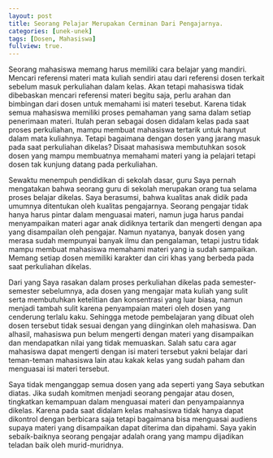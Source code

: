 ```yaml
---
layout: post
title: Seorang Pelajar Merupakan Cerminan Dari Pengajarnya.
categories: [unek-unek]
tags: [Dosen, Mahasiswa]
fullview: true.
---
```


Seorang mahasiswa memang harus memiliki cara belajar yang mandiri. Mencari referensi materi mata kuliah sendiri atau dari referensi dosen terkait sebelum masuk perkuliahan dalam kelas. Akan tetapi mahasiswa tidak dibebaskan mencari referensi materi begitu saja, perlu arahan dan bimbingan dari dosen untuk memahami isi materi tesebut. Karena tidak semua mahasiswa memiliki proses pemahaman yang sama dalam setiap penerimaan materi. Itulah peran sebagai dosen didalam kelas pada saat proses perkuliahan, mampu membuat mahasiswa tertarik untuk hanyut dalam mata kuliahnya. Tetapi bagaimana dengan dosen yang jarang masuk pada saat perkuliahan dikelas? Disaat mahasiswa membutuhkan sosok dosen yang mampu membuatnya memahami materi yang ia pelajari tetapi dosen tak kunjung datang pada perkuliahan.

Sewaktu menempuh pendidikan di sekolah dasar, guru Saya pernah mengatakan bahwa seorang guru di sekolah merupakan orang tua selama proses belajar dikelas. Saya berasumsi, bahwa kualitas anak didik pada umumnya ditentukan oleh kualitas pengajarnya. Seorang pengajar tidak hanya harus pintar dalam menguasai materi, namun juga harus pandai menyampaikan materi agar anak didiknya tertarik dan mengerti dengan apa yang disampailan oleh pengajar. Namun nyatanya, banyak dosen yang merasa sudah mempunyai banyak ilmu dan pengalaman, tetapi justru tidak mampu membuat mahasiswa memahami materi yang ia sudah sampaikan. Memang setiap dosen memiliki karakter dan ciri khas yang berbeda pada saat perkuliahan dikelas. 

Dari yang Saya rasakan dalam proses perkuliahan dikelas pada semester-semester sebelumnya, ada dosen yang mengajar mata kuliah yang sulit serta membutuhkan ketelitian dan konsentrasi yang luar biasa, namun menjadi tambah sulit karena penyampaian materi oleh dosen yang cenderung terlalu kaku. Sehingga metode pembelajaran yang dibuat oleh dosen tersebut tidak sesuai dengan yang diinginkan oleh mahasiswa. Dan alhasil, mahasiswa pun belum mengerti dengan materi yang disampaikan dan mendapatkan nilai yang tidak memuaskan. Salah satu cara agar mahasiswa dapat mengerti dengan isi materi tersebut yakni belajar dari teman-teman mahasiswa lain atau kakak kelas yang sudah paham dan menguasai isi materi tersebut.

Saya tidak menganggap semua dosen yang ada seperti yang Saya sebutkan diatas. Jika sudah komitmen menjadi seorang pengajar atau dosen, tingkatkan kemampuan dalam menguasai materi dan penyampaiannya dikelas. Karena pada saat didalam kelas mahasiswa tidak hanya dapat dikontrol dengan berbicara saja tetapi bagaimana bisa menguasai audiens supaya materi yang disampaikan dapat diterima dan dipahami. Saya yakin sebaik-baiknya seorang pengajar adalah orang yang mampu dijadikan teladan baik oleh murid-muridnya. 
